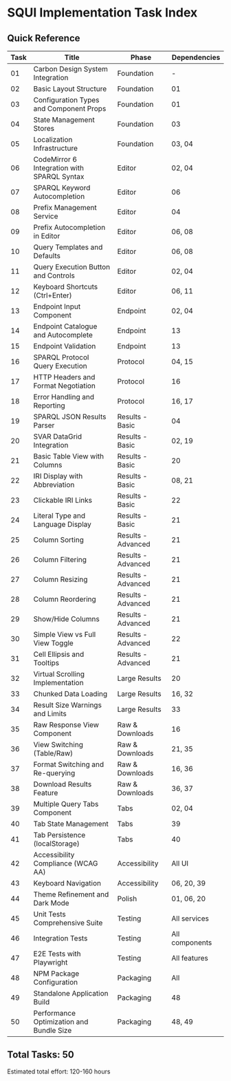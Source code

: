# SQUI Implementation Task Index

## Quick Reference

| Task | Title | Phase | Dependencies |
|------|-------|-------|--------------|
| 01 | Carbon Design System Integration | Foundation | - |
| 02 | Basic Layout Structure | Foundation | 01 |
| 03 | Configuration Types and Component Props | Foundation | 01 |
| 04 | State Management Stores | Foundation | 03 |
| 05 | Localization Infrastructure | Foundation | 03, 04 |
| 06 | CodeMirror 6 Integration with SPARQL Syntax | Editor | 02, 04 |
| 07 | SPARQL Keyword Autocompletion | Editor | 06 |
| 08 | Prefix Management Service | Editor | 04 |
| 09 | Prefix Autocompletion in Editor | Editor | 06, 08 |
| 10 | Query Templates and Defaults | Editor | 06, 08 |
| 11 | Query Execution Button and Controls | Editor | 02, 04 |
| 12 | Keyboard Shortcuts (Ctrl+Enter) | Editor | 06, 11 |
| 13 | Endpoint Input Component | Endpoint | 02, 04 |
| 14 | Endpoint Catalogue and Autocomplete | Endpoint | 13 |
| 15 | Endpoint Validation | Endpoint | 13 |
| 16 | SPARQL Protocol Query Execution | Protocol | 04, 15 |
| 17 | HTTP Headers and Format Negotiation | Protocol | 16 |
| 18 | Error Handling and Reporting | Protocol | 16, 17 |
| 19 | SPARQL JSON Results Parser | Results - Basic | 04 |
| 20 | SVAR DataGrid Integration | Results - Basic | 02, 19 |
| 21 | Basic Table View with Columns | Results - Basic | 20 |
| 22 | IRI Display with Abbreviation | Results - Basic | 08, 21 |
| 23 | Clickable IRI Links | Results - Basic | 22 |
| 24 | Literal Type and Language Display | Results - Basic | 21 |
| 25 | Column Sorting | Results - Advanced | 21 |
| 26 | Column Filtering | Results - Advanced | 21 |
| 27 | Column Resizing | Results - Advanced | 21 |
| 28 | Column Reordering | Results - Advanced | 21 |
| 29 | Show/Hide Columns | Results - Advanced | 21 |
| 30 | Simple View vs Full View Toggle | Results - Advanced | 22 |
| 31 | Cell Ellipsis and Tooltips | Results - Advanced | 21 |
| 32 | Virtual Scrolling Implementation | Large Results | 20 |
| 33 | Chunked Data Loading | Large Results | 16, 32 |
| 34 | Result Size Warnings and Limits | Large Results | 33 |
| 35 | Raw Response View Component | Raw & Downloads | 16 |
| 36 | View Switching (Table/Raw) | Raw & Downloads | 21, 35 |
| 37 | Format Switching and Re-querying | Raw & Downloads | 16, 36 |
| 38 | Download Results Feature | Raw & Downloads | 36, 37 |
| 39 | Multiple Query Tabs Component | Tabs | 02, 04 |
| 40 | Tab State Management | Tabs | 39 |
| 41 | Tab Persistence (localStorage) | Tabs | 40 |
| 42 | Accessibility Compliance (WCAG AA) | Accessibility | All UI |
| 43 | Keyboard Navigation | Accessibility | 06, 20, 39 |
| 44 | Theme Refinement and Dark Mode | Polish | 01, 06, 20 |
| 45 | Unit Tests Comprehensive Suite | Testing | All services |
| 46 | Integration Tests | Testing | All components |
| 47 | E2E Tests with Playwright | Testing | All features |
| 48 | NPM Package Configuration | Packaging | All |
| 49 | Standalone Application Build | Packaging | 48 |
| 50 | Performance Optimization and Bundle Size | Packaging | 48, 49 |

## Total Tasks: 50

Estimated total effort: 120-160 hours
